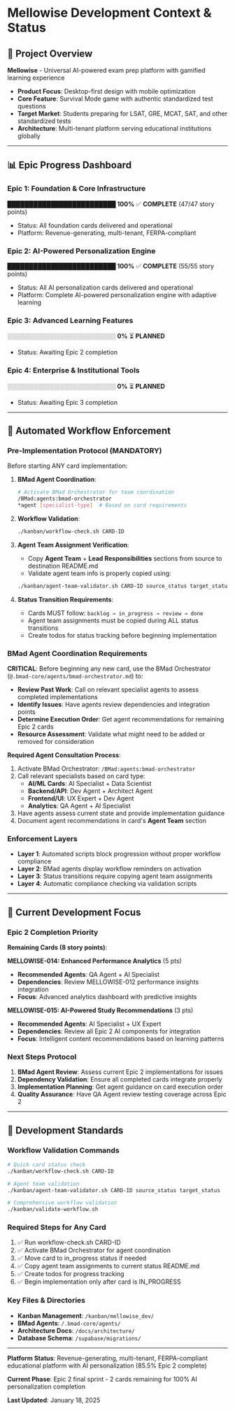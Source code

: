 # Mellowise Development Context & Status

## 🚀 **Project Overview**
**Mellowise** - Universal AI-powered exam prep platform with gamified learning experience
- **Product Focus**: Desktop-first design with mobile optimization
- **Core Feature**: Survival Mode game with authentic standardized test questions
- **Target Market**: Students preparing for LSAT, GRE, MCAT, SAT, and other standardized tests
- **Architecture**: Multi-tenant platform serving educational institutions globally

---

## 📊 **Epic Progress Dashboard**

### **Epic 1: Foundation & Core Infrastructure**
**█████████████████████████ 100%** ✅ **COMPLETE** (47/47 story points)
- Status: All foundation cards delivered and operational
- Platform: Revenue-generating, multi-tenant, FERPA-compliant

### **Epic 2: AI-Powered Personalization Engine**
**█████████████████████████ 100%** ✅ **COMPLETE** (55/55 story points)
- Status: All AI personalization cards delivered and operational
- Platform: Complete AI-powered personalization engine with adaptive learning

### **Epic 3: Advanced Learning Features**
**░░░░░░░░░░░░░░░░░░░░░░░░░ 0%** ⏳ **PLANNED**
- Status: Awaiting Epic 2 completion

### **Epic 4: Enterprise & Institutional Tools**
**░░░░░░░░░░░░░░░░░░░░░░░░░ 0%** ⏳ **PLANNED**
- Status: Awaiting Epic 3 completion

---

## 🚨 **Automated Workflow Enforcement**

### **Pre-Implementation Protocol (MANDATORY)**
Before starting ANY card implementation:

1. **BMad Agent Coordination**:
   ```bash
   # Activate BMad Orchestrator for team coordination
   /BMad:agents:bmad-orchestrator
   *agent [specialist-type]  # Based on card requirements
   ```

2. **Workflow Validation**:
   ```bash
   ./kanban/workflow-check.sh CARD-ID
   ```

3. **Agent Team Assignment Verification**:
   - Copy **Agent Team** + **Lead Responsibilities** sections from source to destination README.md
   - Validate agent team info is properly copied using:
   ```bash
   ./kanban/agent-team-validator.sh CARD-ID source_status target_status
   ```

4. **Status Transition Requirements**:
   - Cards MUST follow: `backlog → in_progress → review → done`
   - Agent team assignments must be copied during ALL status transitions
   - Create todos for status tracking before beginning implementation

### **BMad Agent Coordination Requirements**
**CRITICAL**: Before beginning any new card, use the BMad Orchestrator (`@.bmad-core/agents/bmad-orchestrator.md`) to:
- **Review Past Work**: Call on relevant specialist agents to assess completed implementations
- **Identify Issues**: Have agents review dependencies and integration points
- **Determine Execution Order**: Get agent recommendations for remaining Epic 2 cards
- **Resource Assessment**: Validate what might need to be added or removed for consideration

**Required Agent Consultation Process**:
1. Activate BMad Orchestrator: `/BMad:agents:bmad-orchestrator`
2. Call relevant specialists based on card type:
   - **AI/ML Cards**: AI Specialist + Data Scientist
   - **Backend/API**: Dev Agent + Architect Agent
   - **Frontend/UI**: UX Expert + Dev Agent
   - **Analytics**: QA Agent + AI Specialist
3. Have agents assess current state and provide implementation guidance
4. Document agent recommendations in card's **Agent Team** section

### **Enforcement Layers**
- **Layer 1**: Automated scripts block progression without proper workflow compliance
- **Layer 2**: BMad agents display workflow reminders on activation
- **Layer 3**: Status transitions require copying agent team assignments
- **Layer 4**: Automatic compliance checking via validation scripts

---

## 🎯 **Current Development Focus**

### **Epic 2 Completion Priority**
**Remaining Cards (8 story points)**:

**MELLOWISE-014: Enhanced Performance Analytics** (5 pts)
- **Recommended Agents**: QA Agent + AI Specialist
- **Dependencies**: Review MELLOWISE-012 performance insights integration
- **Focus**: Advanced analytics dashboard with predictive insights

**MELLOWISE-015: AI-Powered Study Recommendations** (3 pts)
- **Recommended Agents**: AI Specialist + UX Expert
- **Dependencies**: Review all Epic 2 AI components for integration
- **Focus**: Intelligent content recommendations based on learning patterns

### **Next Steps Protocol**
1. **BMad Agent Review**: Assess current Epic 2 implementations for issues
2. **Dependency Validation**: Ensure all completed cards integrate properly
3. **Implementation Planning**: Get agent guidance on card execution order
4. **Quality Assurance**: Have QA Agent review testing coverage across Epic 2

---

## 🔧 **Development Standards**

### **Workflow Validation Commands**
```bash
# Quick card status check
./kanban/workflow-check.sh CARD-ID

# Agent team validation
./kanban/agent-team-validator.sh CARD-ID source_status target_status

# Comprehensive workflow validation
./kanban/validate-workflow.sh
```

### **Required Steps for Any Card**
1. ✅ Run workflow-check.sh CARD-ID
2. ✅ Activate BMad Orchestrator for agent coordination
3. ✅ Move card to in_progress status if needed
4. ✅ Copy agent team assignments to current status README.md
5. ✅ Create todos for progress tracking
6. ✅ Begin implementation only after card is IN_PROGRESS

### **Key Files & Directories**
- **Kanban Management**: `/kanban/mellowise_dev/`
- **BMad Agents**: `/.bmad-core/agents/`
- **Architecture Docs**: `/docs/architecture/`
- **Database Schema**: `/supabase/migrations/`

---

**Platform Status**: Revenue-generating, multi-tenant, FERPA-compliant educational platform with AI personalization (85.5% Epic 2 complete)

**Current Phase**: Epic 2 final sprint - 2 cards remaining for 100% AI personalization completion

**Last Updated**: January 18, 2025